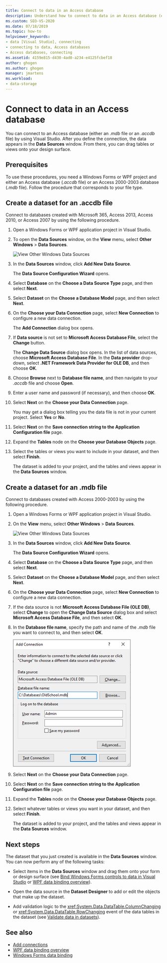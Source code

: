 ```yaml
---
title: Connect to data in an Access database
description: Understand how to connect to data in an Access database (either an .mdb file or an .accdb.file) in Visual Studio.
ms.custom: SEO-VS-2020
ms.date: 07/18/2019
ms.topic: how-to
helpviewer_keywords:
- data [Visual Studio], connecting
- connecting to data, Access databases
- Access databases, connecting
ms.assetid: 4159e815-d430-4ad0-a234-e4125fcbef18
author: ghogen
ms.author: ghogen
manager: jmartens
ms.workload:
- data-storage
---
```

# Connect to data in an Access database

You can connect to an Access database (either an *.mdb* file or an *.accdb* file) by using Visual Studio. After you define the connection, the data appears in the **Data Sources** window. From there, you can drag tables or views onto your design surface.

## Prerequisites

To use these procedures, you need a Windows Forms or WPF project and either an Access database (*.accdb* file) or an Access 2000-2003 database (*.mdb* file). Follow the procedure that corresponds to your file type.

## Create a dataset for an .accdb file

Connect to databases created with Microsoft 365, Access 2013, Access 2010, or Access 2007 by using the following procedure.

1. Open a Windows Forms or WPF application project in Visual Studio.

2. To open the **Data Sources** window, on the **View** menu, select **Other Windows** > **Data Sources**.

   ![View Other Windows Data Sources](../data-tools/media/viewdatasources.png)

3. In the **Data Sources** window, click **Add New Data Source**.

   The **Data Source Configuration Wizard** opens.

4. Select **Database** on the **Choose a Data Source Type** page, and then select **Next**.

5. Select **Dataset** on the **Choose a Database Model** page, and then select **Next**.

6. On the **Choose your Data Connection** page, select **New Connection** to configure a new data connection.

   The **Add Connection** dialog box opens.

7. If **Data source** is not set to **Microsoft Access Database File**, select the **Change** button.

   The **Change Data Source** dialog box opens. In the list of data sources, choose **Microsoft Access Database File**. In the **Data provider** drop-down, select **.NET Framework Data Provider for OLE DB**, and then choose **OK**.

8. Choose **Browse** next to **Database file name**, and then navigate to your *.accdb* file and choose **Open**.

9. Enter a user name and password (if necessary), and then choose **OK**.

10. Select **Next** on the **Choose your Data Connection** page.

    You may get a dialog box telling you the data file is not in your current project. Select **Yes** or **No**.

11. Select **Next** on the **Save connection string to the Application Configuration file** page.

12. Expand the **Tables** node on the **Choose your Database Objects** page.

13. Select the tables or views you want to include in your dataset, and then select **Finish**.

    The dataset is added to your project, and the tables and views appear in the **Data Sources** window.

## Create a dataset for an .mdb file

Connect to databases created with Access 2000-2003 by using the following procedure.

1. Open a Windows Forms or WPF application project in Visual Studio.

2. On the **View** menu, select **Other Windows** > **Data Sources**.

   ![View Other Windows Data Sources](../data-tools/media/viewdatasources.png)

3. In the **Data Sources** window, click **Add New Data Source**.

    The **Data Source Configuration Wizard** opens.

4. Select **Database** on the **Choose a Data Source Type** page, and then select **Next**.

5. Select **Dataset** on the **Choose a Database Model** page, and then select **Next**.

6. On the **Choose your Data Connection** page, select **New Connection** to configure a new data connection.

7. If the data source is not **Microsoft Access Database File (OLE DB)**, select **Change** to open the **Change Data Source** dialog box and select **Microsoft Access Database File**, and then select **OK**.

8. In the **Database file name**, specify the path and name of the *.mdb* file you want to connect to, and then select **OK**.

   ![Add Connection Access Database File](../data-tools/media/add-connection-access-db.png)

9. Select **Next** on the **Choose your Data Connection** page.

10. Select **Next** on the **Save connection string to the Application Configuration file** page.

11. Expand the **Tables** node on the **Choose your Database Objects** page.

12. Select whatever tables or views you want in your dataset, and then select **Finish**.

    The dataset is added to your project, and the tables and views appear in the **Data Sources** window.

## Next steps

The dataset that you just created is available in the **Data Sources** window. You can now perform any of the following tasks:

- Select items in the **Data Sources** window and drag them onto your form or design surface (see [Bind Windows Forms controls to data in Visual Studio](../data-tools/bind-windows-forms-controls-to-data-in-visual-studio.md) or [WPF data binding overview](/dotnet/desktop-wpf/data/data-binding-overview)).

- Open the data source in the **Dataset Designer** to add or edit the objects that make up the dataset.

- Add validation logic to the <xref:System.Data.DataTable.ColumnChanging> or <xref:System.Data.DataTable.RowChanging> event of the data tables in the dataset (see [Validate data in datasets](../data-tools/validate-data-in-datasets.md)).

## See also

- [Add connections](../data-tools/add-new-connections.md)
- [WPF data binding overview](/dotnet/framework/wpf/data/data-binding-overview)
- [Windows Forms data binding](/dotnet/framework/winforms/data-binding-and-windows-forms)
